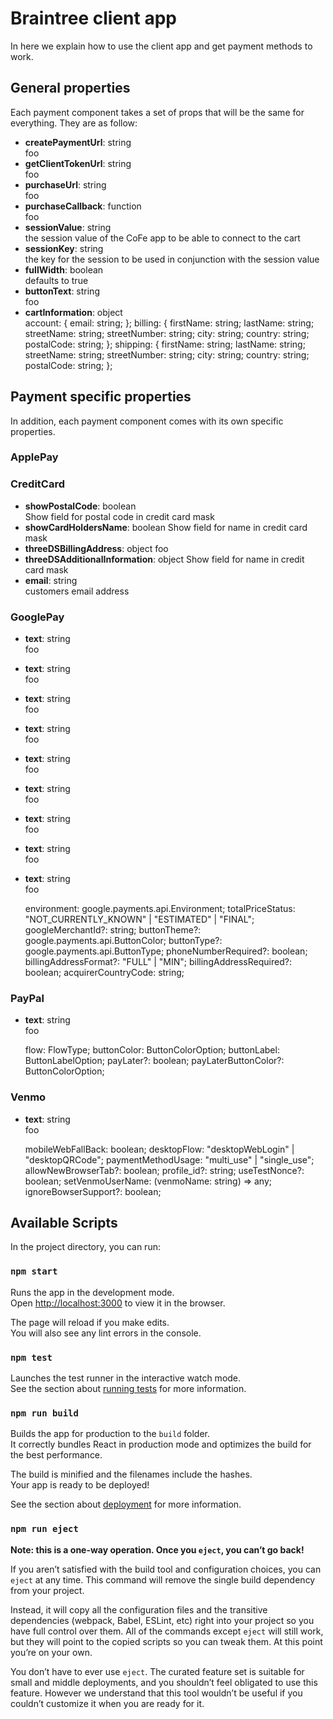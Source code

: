 # Braintree client app

In here we explain how to use the client app and get payment methods to work.

## General properties

Each payment component takes a set of props that will be the same for everything. They are as follow:
- **createPaymentUrl**: string  
    foo
- **getClientTokenUrl**: string  
    foo
- **purchaseUrl**: string  
    foo
- **purchaseCallback**: function  
    foo
- **sessionValue**: string  
    the session value of the CoFe app to be able to connect to the cart
- **sessionKey**: string  
    the key for the session to be used in conjunction with the session value
- **fullWidth**: boolean  
    defaults to true
- **buttonText**: string  
    foo
- **cartInformation**: object  
  account: {
  email: string;
  };
  billing: {
  firstName: string;
  lastName: string;
  streetName: string;
  streetNumber: string;
  city: string;
  country: string;
  postalCode: string;
  };
  shipping: {
  firstName: string;
  lastName: string;
  streetName: string;
  streetNumber: string;
  city: string;
  country: string;
  postalCode: string;
  };
## Payment specific properties
In addition, each payment component comes with its own specific properties.

### ApplePay
### CreditCard
- **showPostalCode**: boolean  
  Show field for postal code in credit card mask
- **showCardHoldersName**: boolean
    Show field for name in credit card mask
- **threeDSBillingAddress**: object
    foo
- **threeDSAdditionalInformation**: object
    Show field for name in credit card mask
- **email**: string  
    customers email address

### GooglePay
- **text**: string  
  foo
- **text**: string  
  foo
- **text**: string  
  foo
- **text**: string  
  foo
- **text**: string  
  foo
- **text**: string  
  foo
- **text**: string  
  foo
- **text**: string  
  foo
- **text**: string  
  foo

  environment: google.payments.api.Environment;
  totalPriceStatus: "NOT_CURRENTLY_KNOWN" | "ESTIMATED" | "FINAL";
  googleMerchantId?: string;
  buttonTheme?: google.payments.api.ButtonColor;
  buttonType?: google.payments.api.ButtonType;
  phoneNumberRequired?: boolean;
  billingAddressFormat?: "FULL" | "MIN";
  billingAddressRequired?: boolean;
  acquirerCountryCode: string;
### PayPal
- **text**: string  
  foo

  flow: FlowType;
  buttonColor: ButtonColorOption;
  buttonLabel: ButtonLabelOption;
  payLater?: boolean;
  payLaterButtonColor?: ButtonColorOption;
### Venmo
- **text**: string  
  foo

  mobileWebFallBack: boolean;
  desktopFlow: "desktopWebLogin" | "desktopQRCode";
  paymentMethodUsage: "multi_use" | "single_use";
  allowNewBrowserTab?: boolean;
  profile_id?: string;
  useTestNonce?: boolean;
  setVenmoUserName: (venmoName: string) => any;
  ignoreBowserSupport?: boolean;
## Available Scripts

In the project directory, you can run:

### `npm start`

Runs the app in the development mode.\
Open [http://localhost:3000](http://localhost:3000) to view it in the browser.

The page will reload if you make edits.\
You will also see any lint errors in the console.

### `npm test`

Launches the test runner in the interactive watch mode.\
See the section about [running tests](https://facebook.github.io/create-react-app/docs/running-tests) for more information.

### `npm run build`

Builds the app for production to the `build` folder.\
It correctly bundles React in production mode and optimizes the build for the best performance.

The build is minified and the filenames include the hashes.\
Your app is ready to be deployed!

See the section about [deployment](https://facebook.github.io/create-react-app/docs/deployment) for more information.

### `npm run eject`

**Note: this is a one-way operation. Once you `eject`, you can’t go back!**

If you aren’t satisfied with the build tool and configuration choices, you can `eject` at any time. This command will remove the single build dependency from your project.

Instead, it will copy all the configuration files and the transitive dependencies (webpack, Babel, ESLint, etc) right into your project so you have full control over them. All of the commands except `eject` will still work, but they will point to the copied scripts so you can tweak them. At this point you’re on your own.

You don’t have to ever use `eject`. The curated feature set is suitable for small and middle deployments, and you shouldn’t feel obligated to use this feature. However we understand that this tool wouldn’t be useful if you couldn’t customize it when you are ready for it.

